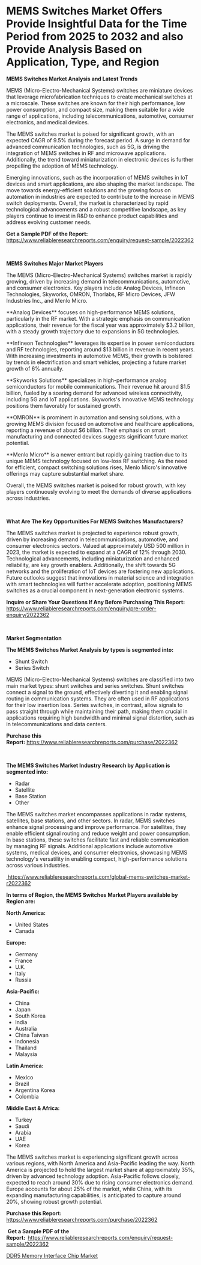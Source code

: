 <p><h1>MEMS Switches Market Offers Provide Insightful Data for the Time Period from 2025 to 2032 and also Provide Analysis Based on Application, Type, and Region</h1></p><p><strong>MEMS Switches Market Analysis and Latest Trends</strong></p>
<p><p>MEMS (Micro-Electro-Mechanical Systems) switches are miniature devices that leverage microfabrication techniques to create mechanical switches at a microscale. These switches are known for their high performance, low power consumption, and compact size, making them suitable for a wide range of applications, including telecommunications, automotive, consumer electronics, and medical devices.</p><p>The MEMS switches market is poised for significant growth, with an expected CAGR of 9.5% during the forecast period. A surge in demand for advanced communication technologies, such as 5G, is driving the integration of MEMS switches in RF and microwave applications. Additionally, the trend toward miniaturization in electronic devices is further propelling the adoption of MEMS technology. </p><p>Emerging innovations, such as the incorporation of MEMS switches in IoT devices and smart applications, are also shaping the market landscape. The move towards energy-efficient solutions and the growing focus on automation in industries are expected to contribute to the increase in MEMS switch deployments. Overall, the market is characterized by rapid technological advancements and a robust competitive landscape, as key players continue to invest in R&D to enhance product capabilities and address evolving customer needs.</p></p>
<p><strong>Get a Sample PDF of the Report:&nbsp;</strong> <a href="https://www.reliableresearchreports.com/enquiry/request-sample/2022362?utm_campaign=3262&utm_medium=2&utm_source=Github&utm_content=ia&utm_term=29032025&utm_id=mems-switches">https://www.reliableresearchreports.com/enquiry/request-sample/2022362</a></p>
<p>&nbsp;</p>
<p><strong>MEMS Switches Major Market Players</strong></p>
<p><p>The MEMS (Micro-Electro-Mechanical Systems) switches market is rapidly growing, driven by increasing demand in telecommunications, automotive, and consumer electronics. Key players include Analog Devices, Infineon Technologies, Skyworks, OMRON, Thorlabs, RF Micro Devices, JFW Industries Inc., and Menlo Micro.</p><p>**Analog Devices** focuses on high-performance MEMS solutions, particularly in the RF market. With a strategic emphasis on communication applications, their revenue for the fiscal year was approximately $3.2 billion, with a steady growth trajectory due to expansions in 5G technologies.</p><p>**Infineon Technologies** leverages its expertise in power semiconductors and RF technologies, reporting around $13 billion in revenue in recent years. With increasing investments in automotive MEMS, their growth is bolstered by trends in electrification and smart vehicles, projecting a future market growth of 6% annually.</p><p>**Skyworks Solutions** specializes in high-performance analog semiconductors for mobile communications. Their revenue hit around $1.5 billion, fueled by a soaring demand for advanced wireless connectivity, including 5G and IoT applications. Skyworks's innovative MEMS technology positions them favorably for sustained growth.</p><p>**OMRON** is prominent in automation and sensing solutions, with a growing MEMS division focused on automotive and healthcare applications, reporting a revenue of about $6 billion. Their emphasis on smart manufacturing and connected devices suggests significant future market potential.</p><p>**Menlo Micro** is a newer entrant but rapidly gaining traction due to its unique MEMS technology focused on low-loss RF switching. As the need for efficient, compact switching solutions rises, Menlo Micro's innovative offerings may capture substantial market share.</p><p>Overall, the MEMS switches market is poised for robust growth, with key players continuously evolving to meet the demands of diverse applications across industries.</p></p>
<p>&nbsp;</p>
<p><strong>What Are The Key Opportunities For MEMS Switches Manufacturers?</strong></p>
<p><p>The MEMS switches market is projected to experience robust growth, driven by increasing demand in telecommunications, automotive, and consumer electronics sectors. Valued at approximately USD 500 million in 2023, the market is expected to expand at a CAGR of 12% through 2030. Technological advancements, including miniaturization and enhanced reliability, are key growth enablers. Additionally, the shift towards 5G networks and the proliferation of IoT devices are fostering new applications. Future outlooks suggest that innovations in material science and integration with smart technologies will further accelerate adoption, positioning MEMS switches as a crucial component in next-generation electronic systems.</p></p>
<p><strong>Inquire or Share Your Questions If Any Before Purchasing This Report:</strong> <a href="https://www.reliableresearchreports.com/enquiry/pre-order-enquiry/2022362?utm_campaign=3262&utm_medium=2&utm_source=Github&utm_content=ia&utm_term=29032025&utm_id=mems-switches">https://www.reliableresearchreports.com/enquiry/pre-order-enquiry/2022362</a></p>
<p>&nbsp;</p>
<p><strong>Market Segmentation</strong></p>
<p><strong>The MEMS Switches Market Analysis by types is segmented into:</strong></p>
<p><ul><li>Shunt Switch</li><li>Series Switch</li></ul></p>
<p><p>MEMS (Micro-Electro-Mechanical Systems) switches are classified into two main market types: shunt switches and series switches. Shunt switches connect a signal to the ground, effectively diverting it and enabling signal routing in communication systems. They are often used in RF applications for their low insertion loss. Series switches, in contrast, allow signals to pass straight through while maintaining their path, making them crucial in applications requiring high bandwidth and minimal signal distortion, such as in telecommunications and data centers.</p></p>
<p><strong>Purchase this Report:&nbsp;</strong><a href="https://www.reliableresearchreports.com/purchase/2022362?utm_campaign=3262&utm_medium=2&utm_source=Github&utm_content=ia&utm_term=29032025&utm_id=mems-switches">https://www.reliableresearchreports.com/purchase/2022362</a></p>
<p>&nbsp;</p>
<p><strong>The MEMS Switches Market Industry Research by Application is segmented into:</strong></p>
<p><ul><li>Radar</li><li>Satellite</li><li>Base Station</li><li>Other</li></ul></p>
<p><p>The MEMS switches market encompasses applications in radar systems, satellites, base stations, and other sectors. In radar, MEMS switches enhance signal processing and improve performance. For satellites, they enable efficient signal routing and reduce weight and power consumption. In base stations, these switches facilitate fast and reliable communication by managing RF signals. Additional applications include automotive systems, medical devices, and consumer electronics, showcasing MEMS technology's versatility in enabling compact, high-performance solutions across various industries.</p></p>
<p><a href="https://www.reliableresearchreports.com/global-mems-switches-market-r2022362?utm_campaign=3262&utm_medium=2&utm_source=Github&utm_content=ia&utm_term=29032025&utm_id=mems-switches">&nbsp;https://www.reliableresearchreports.com/global-mems-switches-market-r2022362</a></p>
<p><strong>In terms of Region, the MEMS Switches Market Players available by Region are:</strong></p>
<p>
    <p> <strong> North America: </strong>
        <ul>
            <li>United States</li>
            <li>Canada</li>
        </ul>
        </p> 
    <p> <strong> Europe: </strong>
        <ul>
            <li>Germany</li>
            <li>France</li>
            <li>U.K.</li>
            <li>Italy</li>
            <li>Russia</li>
        </ul>
        </p> 
    <p> <strong> Asia-Pacific: </strong>
        <ul>
            <li>China</li>
            <li>Japan</li>
            <li>South Korea</li>
            <li>India</li>
            <li>Australia</li>
            <li>China Taiwan</li>
            <li>Indonesia</li>
            <li>Thailand</li>
            <li>Malaysia</li>
        </ul>
        </p> 
    <p> <strong> Latin America: </strong>
        <ul>
            <li>Mexico</li>
            <li>Brazil</li>
            <li>Argentina Korea</li>
            <li>Colombia</li>
        </ul>
        </p> 
    <p> <strong> Middle East & Africa: </strong>
        <ul>
            <li>Turkey</li>
            <li>Saudi</li>
            <li>Arabia</li>
            <li>UAE</li>
            <li>Korea</li>
        </ul>
    </p>
    </p>
<p><p>The MEMS switches market is experiencing significant growth across various regions, with North America and Asia-Pacific leading the way. North America is projected to hold the largest market share at approximately 35%, driven by advanced technology adoption. Asia-Pacific follows closely, expected to reach around 30% due to rising consumer electronics demand. Europe accounts for about 25% of the market, while China, with its expanding manufacturing capabilities, is anticipated to capture around 20%, showing robust growth potential.</p></p>
<p><strong>Purchase this Report: </strong><a href="https://www.reliableresearchreports.com/purchase/2022362?utm_campaign=3262&utm_medium=2&utm_source=Github&utm_content=ia&utm_term=29032025&utm_id=mems-switches">https://www.reliableresearchreports.com/purchase/2022362</a></p>
<p>&nbsp;<strong>Get a Sample PDF of the Report:&nbsp;&nbsp;</strong><a href="https://www.reliableresearchreports.com/enquiry/request-sample/2022362?utm_campaign=3262&utm_medium=2&utm_source=Github&utm_content=ia&utm_term=29032025&utm_id=mems-switches">https://www.reliableresearchreports.com/enquiry/request-sample/2022362</a></p>
<p><strong></strong></p>
<p><p><a href="https://github.com/rosalinebhakta48/Market-Research-Report-List-1/blob/main/ddr5-memory-interface-chip-market.md?utm_campaign=3262&utm_medium=2&utm_source=Github&utm_content=ia&utm_term=29032025&utm_id=mems-switches">DDR5 Memory Interface Chip Market</a></p></p>